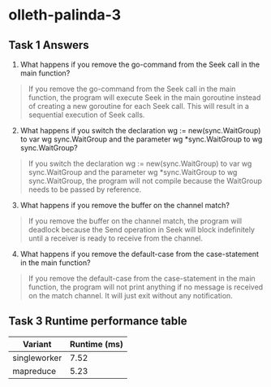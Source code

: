# olleth-palinda-3

## Task 1 Answers

1. What happens if you remove the go-command from the Seek call in the main function? 
> If you remove the go-command from the Seek call in the main function, the program will execute Seek in the main goroutine instead of creating a new goroutine for each Seek call. This will result in a sequential execution of Seek calls.

2. What happens if you switch the declaration wg := new(sync.WaitGroup) to var wg sync.WaitGroup and the parameter wg *sync.WaitGroup to wg sync.WaitGroup?
> If you switch the declaration wg := new(sync.WaitGroup) to var wg sync.WaitGroup and the parameter wg *sync.WaitGroup to wg sync.WaitGroup, the program will not compile because the WaitGroup needs to be passed by reference.

3. What happens if you remove the buffer on the channel match?
> If you remove the buffer on the channel match, the program will deadlock because the Send operation in Seek will block indefinitely until a receiver is ready to receive from the channel.

4. What happens if you remove the default-case from the case-statement in the main function? 
> If you remove the default-case from the case-statement in the main function, the program will not print anything if no message is received on the match channel. It will just exit without any notification.

## Task 3 Runtime performance table

| Variant | Runtime (ms) |
| ------- | ------------ |
| singleworker | 7.52 |
| mapreduce | 5.23 |
